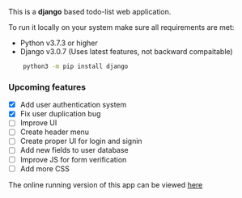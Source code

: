 This is a __django__ based todo-list web application.

To run it locally on your system make sure all requirements are met:
* Python v3.7.3 or higher
* Django v3.0.7 (Uses latest features, not backward compaitable)
```bash
    python3 -m pip install django
```



### Upcoming features
* [x] Add user authentication system
* [x] Fix user duplication bug
* [ ] Improve UI
* [ ] Create header menu
* [ ] Create proper UI for login and signin
* [ ] Add new fields to user database
* [ ] Improve JS for form verification
* [ ] Add more CSS

The online running version of this app can be viewed [here](https://FalseDev.pythonanywhere.com "ToDoList site")
